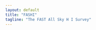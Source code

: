 ```yaml
---
layout: default
title: "FASHI"
tagline: "The FAST All Sky H I Survey"
---
```


<!--
## The FAST All Sky H I Survey (FASHI): the first release of catalog


![]({{ site.baseurl }}/img/fashi_pic.jpg)

Abstract: The FAST All Sky HI survey (FASHI, read as [fɑːʃ] or 法师 in Chinese) was designed to cover the entire sky observable by the Five-hundred-meter Aperture Spherical radio Telescope (FAST), spanning approximately 22000 square degrees of declination between -14 deg and +66 deg, and in the frequency range of 1000-1500 MHz, with the expectation of eventually detecting more than 100000 HI sources. Between August 2020 and June 2023, FASHI had covered more than 7600 square degrees, which is approximately 35% of the total sky observable by FAST. It has a median detection sensitivity of around 0.76 mJy/beam and a spectral line velocity resolution of ~6.4 km/s at a frequency of ~1.4 GHz. As of now, a total of 41741 extragalactic HI sources have been detected in the frequency range 1305.5-1419.5 MHz, corresponding to a redshift limit of z<0.09. By cross-matching FASHI sources with the Siena Galaxy Atlas (SGA) and the Sloan Digital Sky Survey (SDSS) catalogs, we found that 16972 (40.7%) sources have spectroscopic redshifts and 10975 (26.3%) sources have only photometric redshifts. Most of the remaining 13794 (33.0%) HI sources are located in the direction of the Galactic plane, making their optical counterparts difficult to identify due to high extinction or high contamination of Galactic stellar sources. Based on current survey results, the FASHI survey is an unprecedented blind extragalactic HI survey. It has higher spectral and spatial resolution and broader coverage than the Arecibo Legacy Fast ALFA Survey (ALFALFA). When completed, FASHI will provide the largest extragalactic HI catalog and an objective view of HI content and large-scale structure in the local universe.


![]({{ site.baseurl }}/img/fashi.png)

***Supplementary materials***:

1. The full paper can be downloaded in [The FAST All Sky HI Survey (FASHI): the first release of catalog]({{site.baseurl}}/img/fashi.pdf);

2. The complete Table 2 containing 41741 sources can be accessed in [FASHI extragalactic HI source catalog]({{site.baseurl}}/img/Table2-FASHI_extragalactic_HI_source_catalog.csv);

3. The complete Table 3 containing 3620 sources can be accessed in [FASHI and ALFALFA cross-matching catalog]({{site.baseurl}}/img/Table3-FASHI_and_ALFALFA_cross-matching_catalog.csv);

4. The complete Table 4 containing 14072 sources can be accessed in [The identified optical counterparts from the SGA catalog]({{site.baseurl}}/img/Table4-The_identified_optical_counterparts_from_the_SGA_catalog.csv);

5. The complete Table 5 containing 2900 sources can be accessed in [The identified optical counterparts from the SDSS spectroscopic catalog]({{site.baseurl}}/img/Table5-The_identified_optical_counterparts_from_the_SDSS_spectroscopic_catalog.csv);

6. The complete Table 6 containing 10975 sources can be accessed in [The identified optical counterparts from the SDSS photometric catalog]({{site.baseurl}}/img/Table6-The_identified_optical_counterparts_from_the_SDSS_photometric_catalog.csv)
-->


